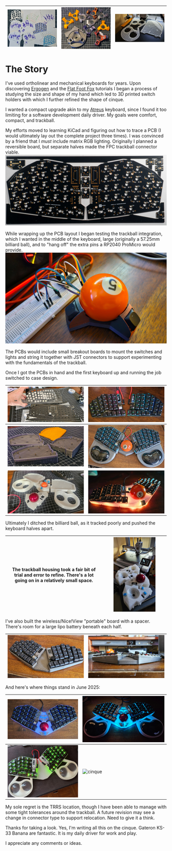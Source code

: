 | ![cinque hand study](images/cinque0037.jpg) | ![cinque hand study](images/cinque0038.jpg) | ![cinque hand study](images/cinque0025.jpg) |
|---------------------------------------------|---------------------------------------------|---------------------------------------------|
# The Story
I've used ortholinear and mechanical keyboards for years.
Upon discovering [Ergogen](https://ergogen.xyz/) 
and the [Flat Foot Fox](https://flatfootfox.com/) tutorials 
I began a process of studying the size and shape of my hand
which led to 3D printed switch holders with which I further refined the shape of cinque.

I wanted a compact upgrade akin to my [Atreus](https://atreus.technomancy.us/) keyboard,
since I found it too limiting for a software development daily driver.
My goals were comfort, compact, and trackball.

My efforts moved to learning KiCad and figuring out how to trace a PCB 
(I would ultimately lay out the complete project three times).
I was convinced by a friend that I *must* include matrix RGB lighting.
Originally I planned a reversible board, but separate halves made the FPC trackball connector viable.
![single sided cinque made everything fit](images/cinque0045.jpg)

While wrapping up the PCB layout I began testing the trackball integration, 
which I wanted in the middle of the keyboard,
large (originally a 57.25mm billiard ball),
and to "hang off" the extra pins a RP2040 ProMicro would provide.
![working trey trackball test](images/cinque0002.jpg)

The PCBs would include small breakout boards to mount the switches and lights 
and string it together with JST connectors to support experimenting with the fundamentals of the trackball.

Once I got the PCBs in hand and the first keyboard up and running the job switched to case design.

| ![cinque PCBs received](images/cinque0004.jpg)                         | ![first cinque build](images/cinque0010.jpg)                        |
|------------------------------------------------------------------------|---------------------------------------------------------------------|
| ![cinque flat case plus riser](images/cinque0040.jpg)                  | ![first wrist rest and billiard placeholder](images/cinque0019.jpg) |
| ![cinque 1.0 case with 44mm trackball housings](images/cinque0026.jpg) | ![first integrated trackball](images/cinque0023.jpg)                |

Ultimately I ditched the billiard ball,
as it tracked poorly and pushed the keyboard halves apart.

| The trackball housing took a fair bit of trial and error to refine. There's a lot going on in a relatively small space. | <img src="images/cinque0027.jpg" alt="cinque wireless" width="70%"/> |
|-------------------------------------------------------------------------------------------------------------------------|---------------------------------------------------------------------|

I've also built the wireless/Nice!View "portable" board with a spacer. 
There's room for a large lipo battery beneath each half.

| ![cinque wireless](images/cinque0035.jpg) | ![cinque wireless](images/cinque0020.jpg) |
|-------------------------------------------|-------------------------------------------|

And here's where things stand in June 2025:

| ![cinque](images/cinque0033.jpg) | ![cinque](images/cinque0041.jpg) |
|----------------------------------|----------------------------------|
| ![cinque](images/cinque0043.jpg) | ![cinque](images/cinque0056.gif) |

My sole regret is the TRRS location, though I have been able to manage with some tight tolerances around the trackball.
A future revision may see a change in connector type to support relocation.
Need to give it a think.

Thanks for taking a look. 
Yes, I'm writing all this on the cinque.
Gateron KS-33 Banana are fantastic.
It is my daily driver for work and play.

I appreciate any comments or ideas.


